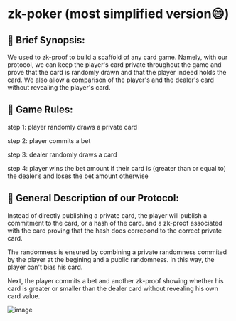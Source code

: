 # zk-poker (most simplified version:smile:)

## :game_die: Brief Synopsis:
We used to zk-proof to build a scaffold of any card game. Namely, with our protocol, we can keep the player's card private throughout the game and prove that the card is randomly drawn and that the player indeed holds the card. We also allow a comparison of the player's and the dealer's card without revealing the player's card.

## :game_die: Game Rules:
step 1: player randomly draws a private card

step 2: player commits a bet

step 3: dealer randomly draws a card

step 4: player wins the bet amount if their card is (greater than or equal to) the dealer’s and loses the bet amount otherwise

## :game_die: General Description of our Protocol:
Instead of directly publishing a private card, the player will publish a commitment to the card, or a hash of the card. and a zk-proof associated with the card proving that the hash does correpond to the correct private card.

The randomness is ensured by combining a private randomness commited by the player at the begining and a public randomness. In this way, the player can't bias his card.

Next, the player commits a bet and another zk-proof showing whether his card is greater or smaller than the dealer card without revealing his own card value.

![image](https://user-images.githubusercontent.com/71540484/131203355-72745a79-5b80-4694-8ded-43a9cc9692dd.png)
